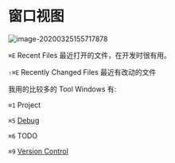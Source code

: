 # 窗口视图



![image-20200325155717878](https://tva1.sinaimg.cn/large/00831rSTly1gd68am0qipj30aw08odmg.jpg)



`⌘E` Recent Files 最近打开的文件，在开发时很有用。

`⇧⌘E` Recently Changed Files 最近有改动的文件



我用的比较多的 Tool Windows 有:

`⌘1` Project

`⌘5` [Debug](./xdebug.html)

`⌘6` TODO

`⌘9` [Version Control](./version_control.html)

